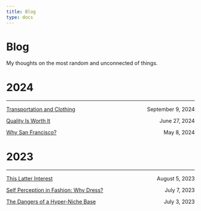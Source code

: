 ```yaml
---
title: Blog
type: docs
---
```


# Blog

My thoughts on the most random and unconnected of things.  

# 2024
___
[Transportation and Clothing](./transportation_and_clothing/) <span style="float: right">September 9, 2024</span>

[Quality Is Worth It](./quality_is_worth_it/) <span style="float: right">June 27, 2024</span>

[Why San Francisco?](./why_san_francisco/) <span style="float: right">May 8, 2024</span>

# 2023
___
[This Latter Interest](./this_latter_interest) <span style="float: right">August 5, 2023</span>

[Self Perception in Fashion: Why Dress?](./self_perception_in_fashion) <span style="float: right">July 7, 2023</span>

[The Dangers of a Hyper-Niche Base](./thedangersofahypernichebase) <span style="float: right">July 3, 2023</span>


